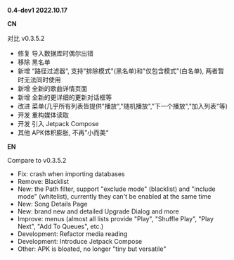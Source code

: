 **0.4-dev1 2022.10.17**

**CN**

对比 v0.3.5.2
- 修复 导入数据库时偶尔出错
- 移除 黑名单
- 新增 “路径过滤器“, 支持"排除模式"(黑名单)和"仅包含模式"(白名单), 两者暂时无法同时使用
- 新增 全新的歌曲详情页面
- 新增 全新的更详细的更新对话框等
- 改进 菜单(几乎所有列表皆提供"播放","随机播放","下一个播放","加入列表"等)
- 开发 重构媒体读取
- 开发 引入 Jetpack Compose
- 其他 APK体积膨胀, 不再”小而美“

**EN**

Compare to v0.3.5.2
- Fix: crash when importing databases
- Remove: Blacklist
- New: the Path filter, support "exclude mode" (blacklist) and "include mode" (whitelist), currently they can't be enabled at the same time
- New: Song Details Page
- New: brand new and detailed Upgrade Dialog and more
- Improve: menus (almost all lists provide "Play", "Shuffle Play", "Play Next", "Add To Queues", etc.)
- Development: Refactor media reading
- Development: Introduce Jetpack Compose
- Other: APK is bloated, no longer "tiny but versatile"